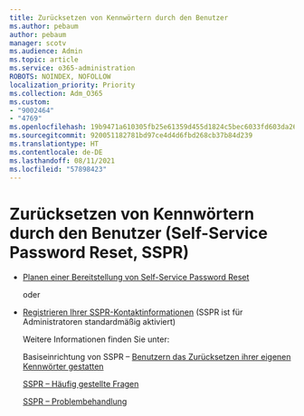 ```yaml
---
title: Zurücksetzen von Kennwörtern durch den Benutzer
ms.author: pebaum
author: pebaum
manager: scotv
ms.audience: Admin
ms.topic: article
ms.service: o365-administration
ROBOTS: NOINDEX, NOFOLLOW
localization_priority: Priority
ms.collection: Adm_O365
ms.custom:
- "9002464"
- "4769"
ms.openlocfilehash: 19b9471a610305fb25e61359d455d1824c5bec6033fd603da265af9333543ccc
ms.sourcegitcommit: 920051182781bd97ce4d4d6fbd268cb37b84d239
ms.translationtype: HT
ms.contentlocale: de-DE
ms.lasthandoff: 08/11/2021
ms.locfileid: "57898423"
---
```

# <a name="self-service-password-reset-sspr"></a>Zurücksetzen von Kennwörtern durch den Benutzer (Self-Service Password Reset, SSPR)

- [Planen einer Bereitstellung von Self-Service Password Reset](https://go.microsoft.com/fwlink/?linkid=2142944)  

    oder
- [Registrieren Ihrer SSPR-Kontaktinformationen](https://mysignins.microsoft.com/security-info) (SSPR ist für Administratoren standardmäßig aktiviert)

    Weitere Informationen finden Sie unter:

    Basiseinrichtung von SSPR – [Benutzern das Zurücksetzen ihrer eigenen Kennwörter gestatten](https://docs.microsoft.com/microsoft-365/admin/add-users/let-users-reset-passwords)

    [SSPR – Häufig gestellte Fragen](https://docs.microsoft.com/azure/active-directory/authentication/active-directory-passwords-faq)

    [SSPR – Problembehandlung](https://docs.microsoft.com/azure/active-directory/authentication/active-directory-passwords-troubleshoot)
